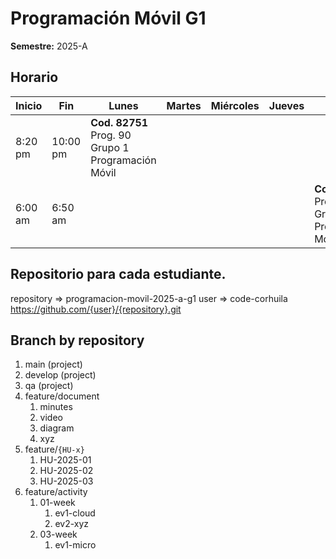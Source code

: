 # Programación Móvil G1

**Semestre:** 2025-A

## Horario

| Inicio  | Fin    | Lunes | Martes | Miércoles | Jueves | Viernes                            |
|---------|--------|-------|--------|-----------|--------|---------------------------------|
| 8:20 pm | 10:00 pm | **Cod. 82751** Prog. 90 Grupo 1 Programación Móvil       |        |           |        | |
| 6:00 am | 6:50 am |       |        |           |        | **Cod. 82751** Prog. 90 Grupo 1 Programación Móvil |


## Repositorio para cada estudiante.

repository => programacion-movil-2025-a-g1
user => code-corhuila
https://github.com/{user}/{repository}.git

## Branch by repository

1. main (project)
2. develop (project)
3. qa (project)
4. feature/document
   1. minutes
   2. video
   3. diagram
   4. xyz
5. feature/`{HU-x}`
   1. HU-2025-01
   2. HU-2025-02
   3. HU-2025-03
6. feature/activity
   1. 01-week
      1. ev1-cloud
      2. ev2-xyz
   2. 03-week
      1. ev1-micro

   

